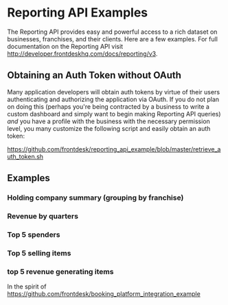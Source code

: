 # Reporting API Examples
The Reporting API provides easy and powerful access to a rich dataset on businesses, franchises, and their clients. Here are a few examples. For full documentation on the Reporting API visit http://developer.frontdeskhq.com/docs/reporting/v3.

## Obtaining an Auth Token without OAuth
Many application developers will obtain auth tokens by virtue of their users authenticating and authorizing the application via OAuth. If you do not plan on doing this (perhaps you're being contracted by a business to write a custom dashboard and simply want to begin making Reporting API queries) *and* you have a profile with the business with the necessary permission level, you many customize the following script and easily obtain an auth token:

https://github.com/frontdesk/reporting_api_example/blob/master/retrieve_auth_token.sh

## Examples

### Holding company summary (grouping by franchise)

### Revenue by quarters

### Top 5 spenders

### Top 5 selling items

### top 5 revenue generating items

In the spirit of https://github.com/frontdesk/booking_platform_integration_example
